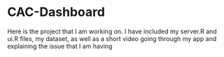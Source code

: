 # CAC-Dashboard
Here is the project that I am working on. I have included my server.R and ui.R files, my dataset, as well as a short video going through my app and explaining the issue that I am having
